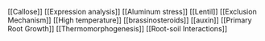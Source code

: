 [[Callose]]
[[Expression analysis]]
[[Aluminum stress]]
[[Lentil]]
[[Exclusion Mechanism]]
[[High temperature]]
[[brassinosteroids]]
[[auxin]]
[[Primary Root Growth]]
[[Thermomorphogenesis]]
[[Root-soil Interactions]]
